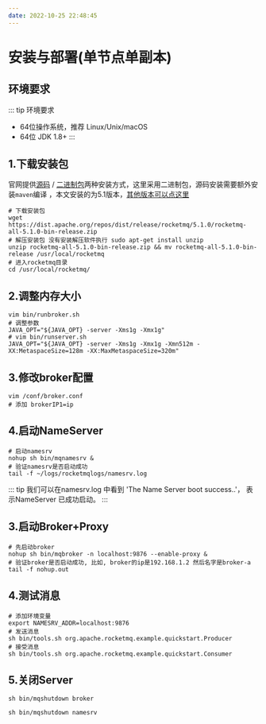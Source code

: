 ```yaml
---
date: 2022-10-25 22:48:45
---
```

# 安装与部署(单节点单副本)
## 环境要求
::: tip 环境要求
- 64位操作系统，推荐 Linux/Unix/macOS
- 64位 JDK 1.8+
:::

## 1.下载安装包
官网提供[源码](https://dist.apache.org/repos/dist/release/rocketmq/5.1.0/rocketmq-all-5.1.0-source-release.zip) / [二进制包](https://dist.apache.org/repos/dist/release/rocketmq/5.1.0/rocketmq-all-5.1.0-bin-release.zip)两种安装方式，这里采用二进制包，源码安装需要额外安装`maven`编译 ，本文安装的为5.1版本，[其他版本可以点这里](https://dist.apache.org/repos/dist/release/rocketmq/)
```shell
# 下载安装包
wget https://dist.apache.org/repos/dist/release/rocketmq/5.1.0/rocketmq-all-5.1.0-bin-release.zip
# 解压安装包 没有安装解压软件执行 sudo apt-get install unzip
unzip rocketmq-all-5.1.0-bin-release.zip && mv rocketmq-all-5.1.0-bin-release /usr/local/rocketmq
# 进入rocketmq目录
cd /usr/local/rocketmq/
```
## 2.调整内存大小
```shell
vim bin/runbroker.sh 
# 调整参数
JAVA_OPT="${JAVA_OPT} -server -Xms1g -Xmx1g"
# vim bin/runserver.sh
JAVA_OPT="${JAVA_OPT} -server -Xms1g -Xmx1g -Xmn512m -XX:MetaspaceSize=128m -XX:MaxMetaspaceSize=320m"
```
## 3.修改broker配置
```shell
vim /conf/broker.conf
# 添加 brokerIP1=ip
```

## 4.启动NameServer
```shell
# 启动namesrv
nohup sh bin/mqnamesrv &
# 验证namesrv是否启动成功
tail -f ~/logs/rocketmqlogs/namesrv.log
```
::: tip
我们可以在namesrv.log 中看到 'The Name Server boot success..'， 表示NameServer 已成功启动。
:::

## 3.启动Broker+Proxy
```shell
# 先启动broker
nohup sh bin/mqbroker -n localhost:9876 --enable-proxy &
# 验证broker是否启动成功, 比如, broker的ip是192.168.1.2 然后名字是broker-a
tail -f nohup.out 
```
## 4.测试消息
```shell
# 添加环境变量
export NAMESRV_ADDR=localhost:9876 
# 发送消息
sh bin/tools.sh org.apache.rocketmq.example.quickstart.Producer
# 接受消息
sh bin/tools.sh org.apache.rocketmq.example.quickstart.Consumer
```
## 5.关闭Server
```shell
sh bin/mqshutdown broker

sh bin/mqshutdown namesrv 
```